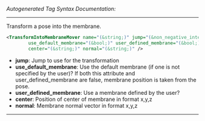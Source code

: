 _Autogenerated Tag Syntax Documentation:_

---
Transform a pose into the membrane.

```xml
<TransformIntoMembraneMover name="(&string;)" jump="(&non_negative_integer;)"
        use_default_membrane="(&bool;)" user_defined_membrane="(&bool;)"
        center="(&string;)" normal="(&string;)" />
```

-   **jump**: Jump to use for the transformation
-   **use_default_membrane**: Use the default membrane (if one is not specified by the user)? If both this attribute and user_defined_membrane are false, membrane position is taken from the pose.
-   **user_defined_membrane**: Use a membrane defined by the user?
-   **center**: Position of center of membrane in format x,y,z
-   **normal**: Membrane normal vector in format x,y,z

---

